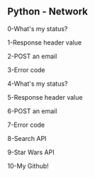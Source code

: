 ## Python - Network 
  
0-What's my status?   
  
1-Response header value   
  
2-POST an email 
  
3-Error code  
  
4-What's my status?   
  
5-Response header value   
  
6-POST an email 
  
7-Error code  
  
8-Search API   
  
9-Star Wars API  
  
10-My Github!
